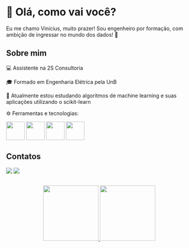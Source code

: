 # 👋 Olá, como vai você?

Eu me chamo Vinícius, muito prazer! Sou engenheiro por formação, com ambição de ingressar no mundo dos dados! 🎲

## Sobre mim

💻 Assistente na 2S Consultoria

🎓 Formado em Engenharia Elétrica pela UnB

🌱 Atualmente estou estudando algoritmos de machine learning e suas aplicações utilizando o scikit-learn

⚙ Ferramentas e tecnologias:
  
  <img src="https://cdn.jsdelivr.net/gh/devicons/devicon/icons/python/python-original-wordmark.svg" width="50" height="50"/>  <img src="https://cdn.jsdelivr.net/gh/devicons/devicon/icons/pandas/pandas-original-wordmark.svg" width="50" height="50"/>  <img src="https://cdn.jsdelivr.net/gh/devicons/devicon/icons/numpy/numpy-original-wordmark.svg" width="50" height="50"/>  <img src="https://cdn.jsdelivr.net/gh/devicons/devicon/icons/mysql/mysql-original-wordmark.svg" width="50" height="50"/> 
          
## Contatos

<div>
<a href="https://www.linkedin.com/in/viniciusendo/" target="_blank"><img loading="lazy" src="https://img.shields.io/badge/-LinkedIn-%230077B5?style=for-the-badge&logo=linkedin&logoColor=white" target="_blank"></a>  <a href = "mailto:vinicius_endo@outlook.com"><img loading="lazy" src="https://img.shields.io/badge/Microsoft_Outlook-0078D4?style=for-the-badge&logo=microsoft-outlook&logoColor=white" target="_blank"></a>
</div>

## 
<div align="center">
<a href="https://github.com/viniciusendo">
<img loading="lazy" height="150em" src="https://github-readme-stats.vercel.app/api?username=viniciusendo&show_icons=true&theme=dracula&include_all_commits=true&count_private=true"/>
<img loading="lazy" height="150em" src="https://github-readme-stats.vercel.app/api/top-langs/?username=viniciusendo&layout=compact&langs_count=7&theme=dracula"/>
</div>
          


